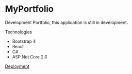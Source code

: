 # MyPortfolio
Development Portfolio, this application is still in development.

Technologies
- Bootstrap 4
- React
- C#
- ASP.Net Core 2.0


[Deployment](https://portfolio32.azurewebsites.net/)
